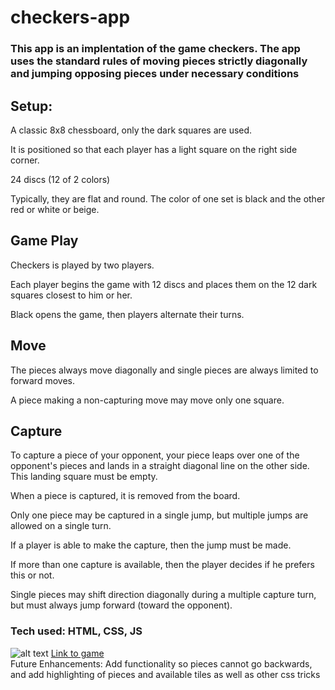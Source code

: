 # checkers-app
### This app is an implentation of the game checkers. The app uses the standard rules of moving pieces strictly diagonally and jumping opposing pieces under necessary conditions
## Setup:
A classic 8x8 chessboard, only the dark squares are used.

It is positioned so that each player has a light square on the right side corner.

24 discs (12 of 2 colors)

Typically, they are flat and round. The color of one set is black and the other red or white or beige.

## Game Play

Checkers is played by two players.

Each player begins the game with 12 discs and places them on the 12 dark squares closest to him or her.

Black opens the game, then players alternate their turns.

## Move
The pieces always move diagonally and single pieces are always limited to forward moves.

A piece making a non-capturing move may move only one square.

## Capture
To capture a piece of your opponent, your piece leaps over one of the opponent's pieces and lands in a straight diagonal line on the other side. This landing square must be empty.

When a piece is captured, it is removed from the board.

Only one piece may be captured in a single jump, but multiple jumps are allowed on a single turn.

If a player is able to make the capture, then the jump must be made.

If more than one capture is available, then the player decides if he prefers this or not.

Single pieces may shift direction diagonally during a multiple capture turn, but must always jump forward (toward the opponent).

### Tech used: HTML, CSS, JS
![alt text](https://i.imgur.com/7EG1EAs.png)
[Link to game](https://dbhinton.github.io/checkers-app/)<br />
Future Enhancements: Add functionality so pieces cannot go backwards, and add highlighting of pieces and available tiles as well as other css tricks
